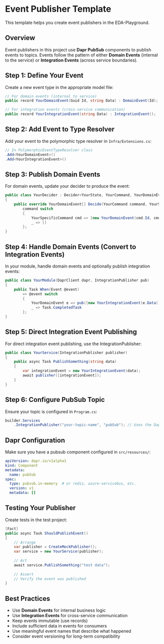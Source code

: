 # Event Publisher Template

This template helps you create event publishers in the EDA-Playground.

## Overview

Event publishers in this project use **Dapr PubSub** components to publish events to topics. Events follow the pattern of either **Domain Events** (internal to the service) or **Integration Events** (across service boundaries).

## Step 1: Define Your Event

Create a new event type in the appropriate model file:

```csharp
// For domain events (internal to service)
public record YourDomainEvent(Guid Id, string Data) : DomainEvent(Id);

// For integration events (cross-service communication)  
public record YourIntegrationEvent(string Data) : IntegrationEvent();
```

## Step 2: Add Event to Type Resolver

Add your event to the polymorphic type resolver in `Infra/Extensions.cs`:

```csharp
// In PolymorphicEventTypeResolver class
.Add<YourDomainEvent>()
.Add<YourIntegrationEvent>()
```

## Step 3: Publish Domain Events

For domain events, update your decider to produce the event:

```csharp
public class YourDecider : Decider<YourState, YourCommand, YourDomainEvent>
{
    public override YourDomainEvent[] Decide(YourCommand command, YourState state) =>
        command switch
        {
            YourSpecificCommand cmd => [new YourDomainEvent(cmd.Id, cmd.Data)],
            _ => []
        };
}
```

## Step 4: Handle Domain Events (Convert to Integration Events)

In your module, handle domain events and optionally publish integration events:

```csharp
public class YourModule(DaprClient dapr, IntegrationPublisher pub)
{
    public Task When(Event @event)
        => @event switch
        {
            YourDomainEvent e => pub([new YourIntegrationEvent(e.Data)]),
            _ => Task.CompletedTask
        };
}
```

## Step 5: Direct Integration Event Publishing

For direct integration event publishing, use the IntegrationPublisher:

```csharp
public class YourService(IntegrationPublisher publisher)
{
    public async Task PublishSomething(string data)
    {
        var integrationEvent = new YourIntegrationEvent(data);
        await publisher([integrationEvent]);
    }
}
```

## Step 6: Configure PubSub Topic

Ensure your topic is configured in `Program.cs`:

```csharp
builder.Services
    .IntegrationPublisher("your-topic-name", "pubSub"); // Uses the Dapr component name
```

## Dapr Configuration

Make sure you have a pubsub component configured in `src/resources/`:

```yaml
apiVersion: dapr.io/v1alpha1
kind: Component
metadata:
  name: pubSub
spec:
  type: pubsub.in-memory  # or redis, azure-servicebus, etc.
  version: v1
  metadata: []
```

## Testing Your Publisher

Create tests in the test project:

```csharp
[Fact]
public async Task ShouldPublishEvent()
{
    // Arrange
    var publisher = CreateMockPublisher();
    var service = new YourService(publisher);
    
    // Act
    await service.PublishSomething("test data");
    
    // Assert
    // Verify the event was published
}
```

## Best Practices

- Use **Domain Events** for internal business logic
- Use **Integration Events** for cross-service communication  
- Keep events immutable (use records)
- Include sufficient data in events for consumers
- Use meaningful event names that describe what happened
- Consider event versioning for long-term compatibility